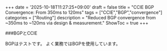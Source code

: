 +++
date = '2025-10-18T11:27:25+09:00'
draft = false
title = "CCIE BGP Convergence: From 350ms to 120ms"
tags = ["CCIE","BGP","convergence"]
categories = ["Routing"]
description = "Reduced BGP convergence from ~350ms to ~120ms via design & measurement."
ShowToc = true
+++

###BGPとCCIE

BGPはテストです。
よく業務ではBGPを使用しています。